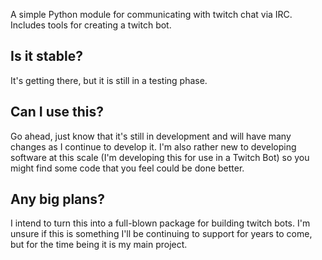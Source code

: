 A simple Python module for communicating with twitch chat via IRC. Includes
tools for creating a twitch bot.

## Is it stable?
It's getting there, but it is still in a testing phase.

## Can I use this?
Go ahead, just know that it's still in development and will have many changes as
I continue to develop it. I'm also rather new to developing software at this
scale (I'm developing this for use in a Twitch Bot) so you might find some code
that you feel could be done better.

## Any big plans?
I intend to turn this into a full-blown package for building twitch bots. I'm
unsure if this is something I'll be continuing to support for years to come, but
for the time being it is my main project.
